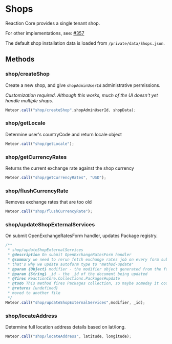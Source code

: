 # Shops
Reaction Core provides a single tenant shop.

For other implementations, see: [#357](https://github.com/reactioncommerce/reaction/issues/357)

The default shop installation data is loaded from `/private/data/Shops.json`.

## Methods
### shop/createShop
Create a new shop, and give `shopAdminUserId` administrative permissions.

_Customization required. Although this works, much of the UI doesn't yet handle multiple shops._

```js
Meteor.call("shop/createShop",shopAdminUserId, shopData);
```

### shop/getLocale
Determine user's countryCode and return locale object

```js
Meteor.call("shop/getLocale");
```

### shop/getCurrencyRates
Returns the current exchange rate against the shop currency

```js
Meteor.call("shop/getCurrencyRates", "USD");
```

### shop/flushCurrencyRate
Removes exchange rates that are too old

```js
Meteor.call("shop/flushCurrencyRate");
```

### shop/updateShopExternalServices
On submit OpenExchangeRatesForm handler, updates Package registry.

```js
/**
 * shop/updateShopExternalServices
 * @description On submit OpenExchangeRatesForm handler
 * @summary we need to rerun fetch exchange rates job on every form submit,
 * that's why we update autoform type to "method-update"
 * @param {Object} modifier - the modifier object generated from the form values
 * @param {String} _id - the _id of the document being updated
 * @fires ReactionCore.Collections.Packages#update
 * @todo This method fires Packages collection, so maybe someday it could be
 * @returns {undefined}
 * moved to another file
 */
Meteor.call("shop/updateShopExternalServices",modifier, _id);
```

### shop/locateAddress
Determine full location address details based on lat/long.

```js
Meteor.call("shop/locateAddress", latitude, longitude);
```
